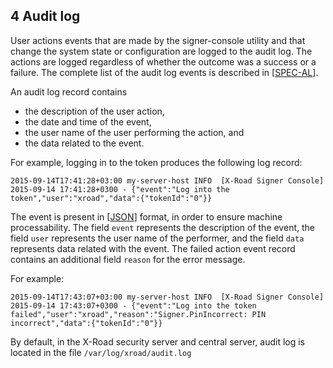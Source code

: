 ## 4 Audit log

User actions events that are made by the signer-console utility and that change the system state or configuration are logged to the audit log. The actions are logged regardless of whether the outcome was a success or a failure. The complete list of the audit log events is described in \[[SPEC-AL](#Ref_SPEC-AL)\].

An audit log record contains
* the description of the user action,
* the date and time of the event,
* the user name of the user performing the action, and
* the data related to the event.

For example, logging in to the token produces the following log record:
```
2015-09-14T17:41:28+03:00 my-server-host INFO  [X-Road Signer Console] 2015-09-14 17:41:28+0300 - {"event":"Log into the token","user":"xroad","data":{"tokenId":"0"}}
```

The event is present in \[[JSON](#Ref_JSON)\] format, in order to ensure machine processability. The field `event` represents the description of the event, the field `user` represents the user name of the performer, and the field `data` represents data related with the event. The failed action event record contains an additional field `reason` for the error message. 

For example:
```
2015-09-14T17:43:07+03:00 my-server-host INFO  [X-Road Signer Console] 2015-09-14 17:43:07+0300 - {"event":"Log into the token failed","user":"xroad","reason":"Signer.PinIncorrect: PIN incorrect","data":{"tokenId":"0"}}
```

By default, in the X-Road security server and central server, audit log is located in the file
`/var/log/xroad/audit.log`